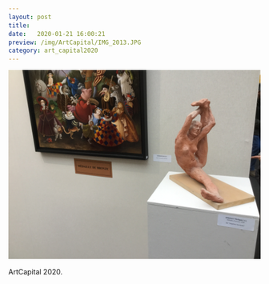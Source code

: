 ```yaml
---
layout: post
title: 
date:   2020-01-21 16:00:21
preview: /img/ArtCapital/IMG_2013.JPG
category: art_capital2020
---
```


![Picture 1](/img/ArtCapital/IMG_2013.JPG) 


ArtCapital 2020.


